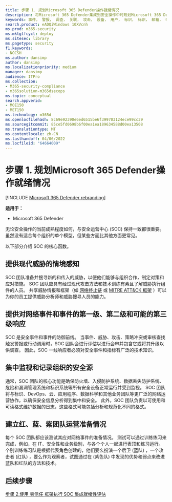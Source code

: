 ```yaml
---
title: 步骤 1. 规划Microsoft 365 Defender操作就绪情况
description: 将Microsoft 365 Defender集成到安全操作中时规划Microsoft 365 Defender操作就绪情况的基础知识。
keywords: 事件， 警报， 调查， 关联， 攻击， 设备， 用户， 标识， 标识， 邮箱， 电子邮件， 365， microsoft， m365， 事件响应， 网络攻击， secops， 安全操作， soc
search.product: eADQiWindows 10XVcnh
ms.prod: m365-security
ms.mktglfcycl: deploy
ms.sitesec: library
ms.pagetype: security
f1.keywords:
- NOCSH
ms.author: dansimp
author: dansimp
ms.localizationpriority: medium
manager: dansimp
audience: ITPro
ms.collection:
- M365-security-compliance
- m365solution-m365dsecops
ms.topic: conceptual
search.appverid:
- MOE150
- MET150
ms.technology: m365d
ms.openlocfilehash: 8c69e92390e6ed6515be6f399703124ece99cc39
ms.sourcegitcommit: 85ce5fd0698b6f00ea1ea189634588d00ea13508
ms.translationtype: MT
ms.contentlocale: zh-CN
ms.lasthandoff: 04/06/2022
ms.locfileid: "64664009"
---
```

# <a name="step-1-plan-for-microsoft-365-defender-operations-readiness"></a>步骤 1. 规划Microsoft 365 Defender操作就绪情况

[!INCLUDE [Microsoft 365 Defender rebranding](../includes/microsoft-defender.md)]

**适用于：**
- Microsoft 365 Defender

无论安全操作的当前成熟程度如何，与安全运营中心 (SOC) 保持一致都很重要。 虽然没有适合每个组织的单个模型，但某些方面比其他方面更常见。

以下部分介绍 SOC 的核心函数。

## <a name="provide-situational-awareness-of-modern-threats"></a>提供现代威胁的情境感知

SOC 团队准备并搜寻新的和传入的威胁，以便他们能够与组织合作，制定对策和应对措施。 SOC 团队应具有经过现代攻击方法和技术训练有素且了解威胁执行组件的人员。 共享威胁情报和框架（如 [网络终止链](https://www.microsoft.com/security/blog/2016/11/28/disrupting-the-kill-chain/) 或 [MITRE ATT&CK 框架](https://attack.mitre.org/) ）可以为你的员工提供威胁分析师和威胁搜寻人员的能力。

## <a name="provide-first-second-and-potentially-third-level-responses-to-cyber-incidents-and-events"></a>提供对网络事件和事件的第一级、第二级和可能的第三级响应

SOC 是安全事件和事件的防御前线。 当事件、威胁、攻击、策略冲突或审核查找触发警报或行动调用时，SOC 团队会进行评估以进行会审并包含它或将其升级以供调查。 因此，SOC 一线响应者必须对安全事件和指标有广泛的技术知识。

## <a name="centralize-monitoring-and-logging-of-your-organizations-security-sources"></a>集中监视和记录组织的安全源

通常，SOC 团队的核心功能是确保防火墙、入侵防护系统、数据丢失防护系统、危险和漏洞管理系统和标识系统等所有安全设备正常运行并受到监视。 SOC 团队将与标识、DevOps、云、应用程序、数据科学和其他业务团队等更广泛的网络运营协作，以确保安全信息分析得到集中和安全。 此外，SOC 团队负责以可使用和可读格式维护数据的日志，这些格式可能包括分析和规范化不同的格式。

## <a name="establish-red-blue-and-purple-team-operational-readiness"></a>建立红、蓝、紫团队运营准备情况

每个 SOC 团队都应该测试其应对网络事件的准备情况。 测试可以通过训练练习来完成，例如，在 IT、安全性和业务级别，与各个个人一起进行表顶和练习运行。 个别训练练习队是根据代表角色创建的，他们要么扮演一个后卫 (蓝队) ，一个攻击者 (红队) ，要么作为观察者，试图通过在 (紫色队) 中发现的优势和弱点来改进蓝队和红队的方法和技术。

## <a name="next-step"></a>后续步骤

[步骤 2.使用 零信任 框架执行 SOC 集成就绪性评估](integrate-microsoft-365-defender-secops-readiness.md)
